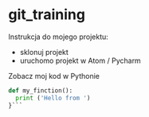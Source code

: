 # git_training

Instrukcja do mojego projektu:

* sklonuj projekt
* uruchomo projekt w Atom / Pycharm

Zobacz moj kod w Pythonie

```python 
def my_finction():
  print ('Hello from ')
}```
